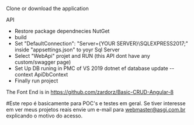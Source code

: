 Clone or download the application

API

- Restore package dependnecies NutGet
- build
- Set "DefaultConnection": "Server={YOUR SERVER}\SQLEXPRESS2017;" inside "appsettings.json" to yoyr Sql Server
- Select "WebApi" projet and RUN (this API dont have any custom/swagger page)
- Set Up DB runing in PMC of VS 2019 dotnet ef database update --context ApiDbContext
- Finally run project

The Font End is in https://github.com/zardorz/Basic-CRUD-Angular-8


#Este repo é basicamente para POC's e testes em geral. Se tiver interesse em ver meus projetos reais envie um e-mail para webmaster@asgi.com.br explicando o motivo do acesso.

